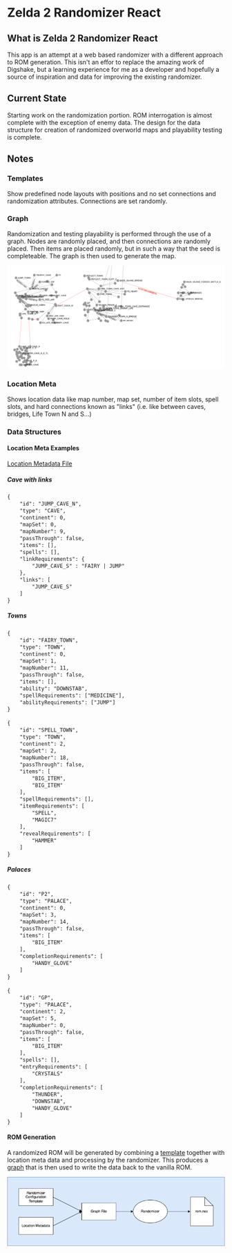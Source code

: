# Zelda 2 Randomizer React

## What is Zelda 2 Randomizer React

This app is an attempt at a web based randomizer with a different approach to ROM generation.  This isn't an effor to replace the amazing work of Digshake, but a learning experience for me as a developer and hopefully a source of inspiration and data for improving the existing randomizer.

## Current State

Starting work on the randomization portion.  ROM interrogation is almost complete with the exception of enemy data.  The design for the data structure for creation of randomized overworld maps and playability testing is complete.

## Notes

### Templates

Show predefined node layouts with positions and no set connections and randomization attributes.  Connections are set randomly.

### Graph

Randomization and testing playability is performed through the use of a graph.  Nodes are randomly placed, and then connections are randomly placed.  Then items are placed randomly, but in such a way that the seed is completeable.  The graph is then used to generate the map.

![Graph Image](https://github.com/deusprogrammer/zelda2-randomizer-react/raw/main/Vanilla_Graph.png)

### Location Meta

Shows location data like map number, map set, number of item slots, spell slots, and hard connections known as "links" (i.e. like between caves, bridges, Life Town N and S...)

### Data Structures

#### Location Meta Examples
    
[Location Metadata File](https://github.com/deusprogrammer/zelda2-randomizer-react/blob/main/src/lib/zelda2/templates/z2-location.v2.meta.js)
    
##### Cave with links

    {
        "id": "JUMP_CAVE_N",
        "type": "CAVE",
        "continent": 0,
        "mapSet": 0,
        "mapNumber": 9,
        "passThrough": false,
        "items": [],
        "spells": [],
        "linkRequirements": {
            "JUMP_CAVE_S" : "FAIRY | JUMP"
        },
        "links": [
            "JUMP_CAVE_S"
        ]
    }

##### Towns

    {
        "id": "FAIRY_TOWN",
        "type": "TOWN",
        "continent": 0,
        "mapSet": 1,
        "mapNumber": 11,
        "passThrough": false,
        "items": [],
        "ability": "DOWNSTAB",
        "spellRequirements": ["MEDICINE"],
        "abilityRequirements": ["JUMP"]
    }

    {
        "id": "SPELL_TOWN",
        "type": "TOWN",
        "continent": 2,
        "mapSet": 2,
        "mapNumber": 18,
        "passThrough": false,
        "items": [
            "BIG_ITEM",
            "BIG_ITEM"
        ],
        "spellRequirements": [],
        "itemRequirements": [
            "SPELL",
            "MAGIC7"
        ],
        "revealRequirements": [
            "HAMMER"
        ]
    }

##### Palaces

    {
        "id": "P2",
        "type": "PALACE",
        "continent": 0,
        "mapSet": 3,
        "mapNumber": 14,
        "passThrough": false,
        "items": [
            "BIG_ITEM"
        ],
        "completionRequirements": [
            "HANDY_GLOVE"
        ]
    }

    {
        "id": "GP",
        "type": "PALACE",
        "continent": 2,
        "mapSet": 5,
        "mapNumber": 0,
        "passThrough": false,
        "items": [
            "BIG_ITEM"
        ],
        "spells": [],
        "entryRequirements": [
            "CRYSTALS"
        ],
        "completionRequirements": [
            "THUNDER",
            "DOWNSTAB",
            "HANDY_GLOVE"
        ]
    }

#### ROM Generation

A randomized ROM will be generated by combining a [template](https://github.com/deusprogrammer/zelda2-randomizer-react/blob/main/src/lib/zelda2/templates/z2-vanilla.v2.template.js) together with location meta data and processing by the randomizer.  This produces a [graph](https://github.com/deusprogrammer/zelda2-randomizer-react/blob/main/src/lib/zelda2/templates/z2-vanilla.v2.graph.js) that is then used to write the data back to the vanilla ROM.

![ROM Generation Diagram](https://github.com/deusprogrammer/zelda2-randomizer-react/raw/main/ROM_Generation.png)
